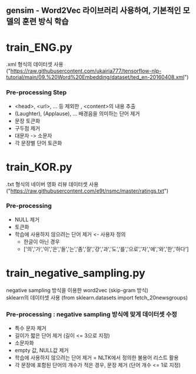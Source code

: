 **gensim - Word2Vec 라이브러리 사용하여, 기본적인 모델의 훈련 방식 학습**   
---

# train_ENG.py
.xml 형식의 데이터셋 사용 ("https://raw.githubusercontent.com/ukairia777/tensorflow-nlp-tutorial/main/09.%20Word%20Embedding/dataset/ted_en-20160408.xml")

### Pre-processing Step
* \<head>, \<url>, ... 등 제외한 , \<content>의 내용 추출
* (Laughter), (Applause), ... 배경음을 의미하는 단어 제거
* 문장 토큰화
* 구두점 제거
* 대문자 -> 소문자
* 각 문장별 단어 토큰화   


# train_KOR.py
.txt 형식의 네이버 영화 리뷰 데이터셋 사용 ("https://raw.githubusercontent.com/e9t/nsmc/master/ratings.txt")

### Pre-processing
* NULL 제거
* 토큰화
* 학습에 사용하지 않으려는 단어 제거 <- 사용자 정의
     - 한글이 아닌 경우
     - ['의','가','이','은','들','는','좀','잘','걍','과','도','를','으로','자','에','와','한','하다']


# train_negative_sampling.py
negative sampling 방식을 이용한 word2vec (skip-gram 방식)   
sklearn의 데이터셋 사용 (from sklearn.datasets import fetch_20newsgroups)      

### Pre-processing : negative sampling 방식에 맞게 데이터셋 수정
* 특수 문자 제거
* 길이가 짧은 단어 제거 (길이 <= 3으로 지정)
* 소문자화
* empty 값, NULL값 제거
* 학습에 사용하지 않으려는 단어 제거 = NLTK에서 정의한 불용어 리스트 활용
* 각 문장에 포함된 단어의 개수가 적은 경우, 문장 제거 (단어 개수 <= 1로 지정)
